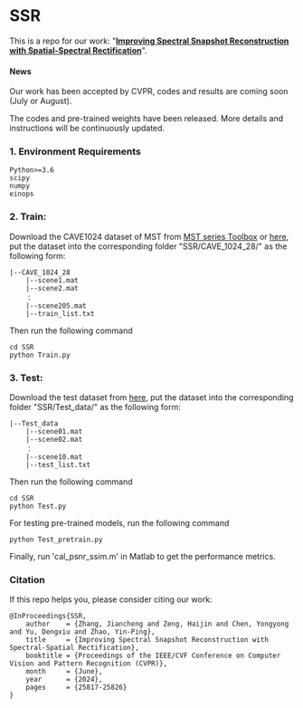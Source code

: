 # SSR
This is a repo for our work: "**[Improving Spectral Snapshot Reconstruction with Spatial-Spectral Rectification](https://openaccess.thecvf.com/content/CVPR2024/html/Zhang_Improving_Spectral_Snapshot_Reconstruction_with_Spectral-Spatial_Rectification_CVPR_2024_paper.html)**".

#### News
Our work has been accepted by CVPR, codes and results are coming soon (July or August).

The codes and pre-trained weights have been released. More details and instructions will be continuously updated.

### 1. Environment Requirements
```shell
Python>=3.6
scipy
numpy
einops
```

### 2. Train:

Download the CAVE1024 dataset of MST from [MST series Toolbox](https://github.com/caiyuanhao1998/MST) or [here](https://pan.baidu.com/s/1gyIOfmUWKrjntKobUjwTjw?pwd=lup6), put the dataset into the corresponding folder "SSR/CAVE_1024_28/" as the following form:

	|--CAVE_1024_28
        |--scene1.mat
        |--scene2.mat
        ：
        |--scene205.mat
        |--train_list.txt
Then run the following command
```shell
cd SSR
python Train.py
```

### 3. Test:

Download the test dataset from [here](https://pan.baidu.com/s/1KqMo3CY8LU9HRU2Lak9yfQ?pwd=c0a2), put the dataset into the corresponding folder "SSR/Test_data/" as the following form:

	|--Test_data
        |--scene01.mat
        |--scene02.mat
        ：
        |--scene10.mat
        |--test_list.txt
Then run the following command
```shell
cd SSR
python Test.py
```
For testing pre-trained models, run the following command
```
python Test_pretrain.py
```
Finally, run 'cal_psnr_ssim.m' in Matlab to get the performance metrics.

### Citation
If this repo helps you, please consider citing our work:


```shell
@InProceedings{SSR,
    author    = {Zhang, Jiancheng and Zeng, Haijin and Chen, Yongyong and Yu, Dengxiu and Zhao, Yin-Ping},
    title     = {Improving Spectral Snapshot Reconstruction with Spectral-Spatial Rectification},
    booktitle = {Proceedings of the IEEE/CVF Conference on Computer Vision and Pattern Recognition (CVPR)},
    month     = {June},
    year      = {2024},
    pages     = {25817-25826}
}
```
